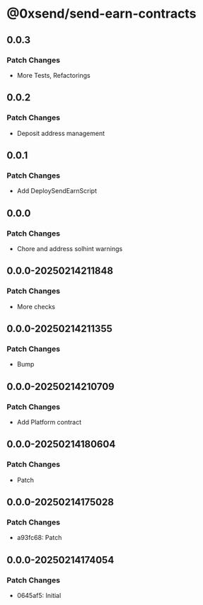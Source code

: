 # @0xsend/send-earn-contracts

## 0.0.3

### Patch Changes

- More Tests, Refactorings

## 0.0.2

### Patch Changes

- Deposit address management

## 0.0.1

### Patch Changes

- Add DeploySendEarnScript

## 0.0.0

### Patch Changes

- Chore and address solhint warnings

## 0.0.0-20250214211848

### Patch Changes

- More checks

## 0.0.0-20250214211355

### Patch Changes

- Bump

## 0.0.0-20250214210709

### Patch Changes

- Add Platform contract

## 0.0.0-20250214180604

### Patch Changes

- Patch

## 0.0.0-20250214175028

### Patch Changes

- a93fc68: Patch

## 0.0.0-20250214174054

### Patch Changes

- 0645af5: Initial
